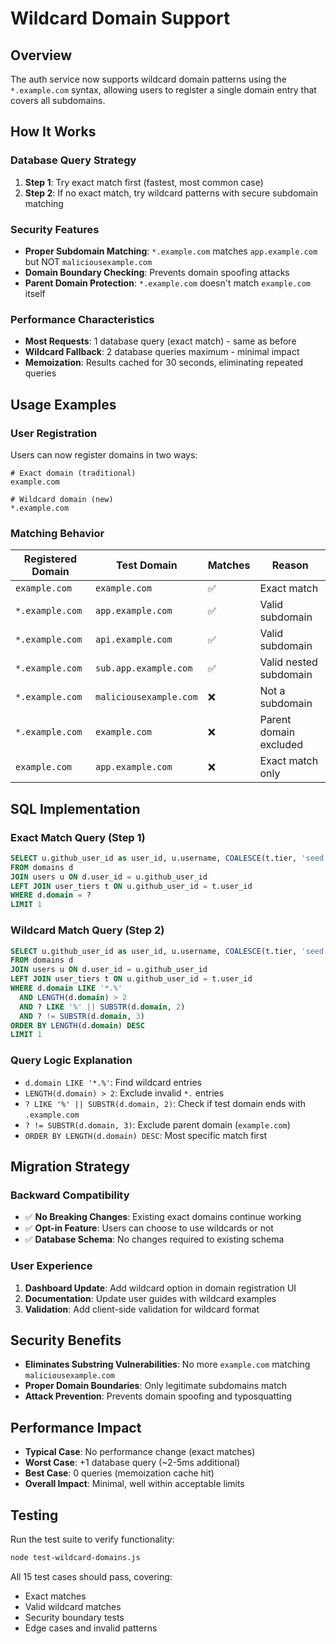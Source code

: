 # Wildcard Domain Support

## Overview
The auth service now supports wildcard domain patterns using the `*.example.com` syntax, allowing users to register a single domain entry that covers all subdomains.

## How It Works

### Database Query Strategy
1. **Step 1**: Try exact match first (fastest, most common case)
2. **Step 2**: If no exact match, try wildcard patterns with secure subdomain matching

### Security Features
- **Proper Subdomain Matching**: `*.example.com` matches `app.example.com` but NOT `maliciousexample.com`
- **Domain Boundary Checking**: Prevents domain spoofing attacks
- **Parent Domain Protection**: `*.example.com` doesn't match `example.com` itself

### Performance Characteristics
- **Most Requests**: 1 database query (exact match) - same as before
- **Wildcard Fallback**: 2 database queries maximum - minimal impact
- **Memoization**: Results cached for 30 seconds, eliminating repeated queries

## Usage Examples

### User Registration
Users can now register domains in two ways:

```
# Exact domain (traditional)
example.com

# Wildcard domain (new)
*.example.com
```

### Matching Behavior

| Registered Domain | Test Domain | Matches | Reason |
|------------------|-------------|---------|---------|
| `example.com` | `example.com` | ✅ | Exact match |
| `*.example.com` | `app.example.com` | ✅ | Valid subdomain |
| `*.example.com` | `api.example.com` | ✅ | Valid subdomain |
| `*.example.com` | `sub.app.example.com` | ✅ | Valid nested subdomain |
| `*.example.com` | `maliciousexample.com` | ❌ | Not a subdomain |
| `*.example.com` | `example.com` | ❌ | Parent domain excluded |
| `example.com` | `app.example.com` | ❌ | Exact match only |

## SQL Implementation

### Exact Match Query (Step 1)
```sql
SELECT u.github_user_id as user_id, u.username, COALESCE(t.tier, 'seed') as tier
FROM domains d
JOIN users u ON d.user_id = u.github_user_id
LEFT JOIN user_tiers t ON u.github_user_id = t.user_id
WHERE d.domain = ?
LIMIT 1
```

### Wildcard Match Query (Step 2)
```sql
SELECT u.github_user_id as user_id, u.username, COALESCE(t.tier, 'seed') as tier
FROM domains d
JOIN users u ON d.user_id = u.github_user_id
LEFT JOIN user_tiers t ON u.github_user_id = t.user_id
WHERE d.domain LIKE '*.%' 
  AND LENGTH(d.domain) > 2
  AND ? LIKE '%' || SUBSTR(d.domain, 2)
  AND ? != SUBSTR(d.domain, 3)
ORDER BY LENGTH(d.domain) DESC
LIMIT 1
```

### Query Logic Explanation
- `d.domain LIKE '*.%'`: Find wildcard entries
- `LENGTH(d.domain) > 2`: Exclude invalid `*.` entries
- `? LIKE '%' || SUBSTR(d.domain, 2)`: Check if test domain ends with `.example.com`
- `? != SUBSTR(d.domain, 3)`: Exclude parent domain (`example.com`)
- `ORDER BY LENGTH(d.domain) DESC`: Most specific match first

## Migration Strategy

### Backward Compatibility
- ✅ **No Breaking Changes**: Existing exact domains continue working
- ✅ **Opt-in Feature**: Users can choose to use wildcards or not
- ✅ **Database Schema**: No changes required to existing schema

### User Experience
1. **Dashboard Update**: Add wildcard option in domain registration UI
2. **Documentation**: Update user guides with wildcard examples
3. **Validation**: Add client-side validation for wildcard format

## Security Benefits
- **Eliminates Substring Vulnerabilities**: No more `example.com` matching `maliciousexample.com`
- **Proper Domain Boundaries**: Only legitimate subdomains match
- **Attack Prevention**: Prevents domain spoofing and typosquatting

## Performance Impact
- **Typical Case**: No performance change (exact matches)
- **Worst Case**: +1 database query (~2-5ms additional)
- **Best Case**: 0 queries (memoization cache hit)
- **Overall Impact**: Minimal, well within acceptable limits

## Testing
Run the test suite to verify functionality:
```bash
node test-wildcard-domains.js
```

All 15 test cases should pass, covering:
- Exact matches
- Valid wildcard matches  
- Security boundary tests
- Edge cases and invalid patterns
